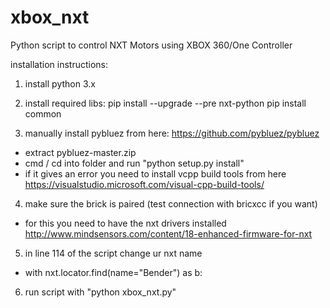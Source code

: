 # xbox_nxt
Python script to control NXT Motors using XBOX 360/One Controller

installation instructions:

1. install python 3.x

2. install required libs:
  pip install --upgrade --pre nxt-python
  pip install common

3. manually install pybluez from here:
  https://github.com/pybluez/pybluez

- extract pybluez-master.zip
- cmd / cd into folder and run "python setup.py install"
- if it gives an error you need to install vcpp build tools from here
  https://visualstudio.microsoft.com/visual-cpp-build-tools/

4. make sure the brick is paired (test connection with bricxcc if you want) 
- for this you need to have the nxt drivers installed
http://www.mindsensors.com/content/18-enhanced-firmware-for-nxt

5. in line 114 of the script change ur nxt name
- with nxt.locator.find(name="Bender") as b:

6. run script with "python xbox_nxt.py"
